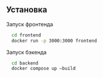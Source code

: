 
## Установка

Запуск фронтенда

```bash
  cd frontend
  docker run -p 3000:3000 frontend
```

Запуск бэкенда

```bash
  cd backend
  docker compose up —build
```
    
